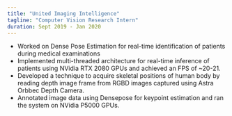 ```yaml
---
title: "United Imaging Intelligence"
tagline: "Computer Vision Research Intern"
duration: Sept 2019 - Jan 2020
---
```


- Worked on Dense Pose Estimation for real-time identification of patients during 
medical examinations
- Implemented multi-threaded architecture for real-time inference of patients using NVidia RTX 2080 GPUs and achieved an 
FPS of ~20-21.
- Developed a technique to acquire skeletal positions of human body by reading depth image frame 
from RGBD images captured using Astra Orbbec Depth Camera.
- Annotated image data using Densepose for keypoint estimation and ran the system on NVidia P5000 GPUs.